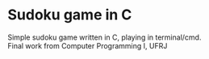 # Sudoku game in C
Simple sudoku game written in C, playing in terminal/cmd. <br/>
Final work from Computer Programming I, UFRJ
